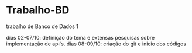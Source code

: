 # Trabalho-BD
trabalho de Banco de Dados 1

dias 02-07/10: definição do tema e extensas pesquisas sobre implementação de api's.
dias 08-09/10: criação do git e inicio dos códigos
